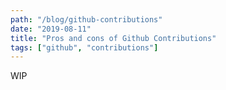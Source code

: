 ```yaml
---
path: "/blog/github-contributions"
date: "2019-08-11"
title: "Pros and cons of Github Contributions"
tags: ["github", "contributions"]
---
```


WIP